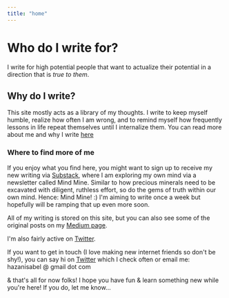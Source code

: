 ```yaml
---
title: "home"
---
```


# Who do I write for?
I write for high potential people that want to actualize their potential in a direction that is _true to them_.

## Why do I write?
This site mostly acts as a library of my thoughts. I write to keep myself humble, realize how often I am wrong, and to remind myself how frequently lessons in life repeat themselves until I internalize them. You can read more about me and why I write [here](https://www.isabelhazan.com/about/) 

### Where to find more of me
If you enjoy what you find here, you might want to sign up to receive my new writing via [Substack](https://mindmine.substack.com), where I am exploring my own mind via a newsletter called Mind Mine. Similar to how precious minerals need to be excavated with diligent, ruthless effort, so do the gems of truth within our own mind. Hence: Mind Mine! :) I'm aiming to write once a week but hopefully will be ramping that up even more soon.

All of my writing is stored on this site, but you can also see some of the original posts on my [Medium page](https://medium.com/@isabelhazan).

I'm also fairly active on [Twitter](https://twitter.com/isabelhazan).

If you want to get in touch (I love making new internet friends so don't be shy!), you can say hi on [Twitter](https://twitter.com/isabelhazan) which I check often or email me: hazanisabel @ gmail dot com 

& that's all for now folks! I hope you have fun & learn something new while you're here! If you do, let me know...


